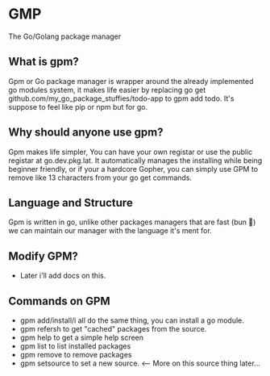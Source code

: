 # GMP
 The Go/Golang package manager

## What is gpm?
Gpm or Go package manager is wrapper around the already implemented go modules system, it makes life easier by replacing go get github.com/my_go_package_stuffies/todo-app to gpm add todo. It's suppose to feel like pip or npm but for go.

## Why should anyone use gpm?
Gpm makes life simpler, You can have your own registar or use the public registar at go.dev.pkg.lat. It automatically manages the installing while being beginner friendly, or if your a hardcore Gopher, you can simply use GPM to remove like 13 characters from your go get commands. 

## Language and Structure 
Gpm is written in go, unlike other packages managers that are fast (bun 👀) we can maintain our manager with the language it's ment for. 

## Modify GPM?
- Later i'll add docs on this. 

## Commands on GPM
- gpm add/install/i all do the same thing, you can install a go module. 
- gpm refersh to get "cached" packages from the source.
- gpm help to get a simple help screen
- gpm list to list installed packages
- gpm remove to remove packages
- gpm setsource to set a new source. <-- More on this source thing later...

